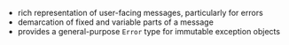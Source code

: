 - rich representation of user-facing messages, particularly for errors
- demarcation of fixed and variable parts of a message
- provides a general-purpose `Error` type for immutable exception objects
